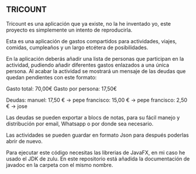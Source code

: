 ## TRICOUNT
Tricount es una aplicación que ya existe, no la he inventado yo, este proyecto es simplemente
un intento de reproducirla.

Esta es una aplicación de gastos compartidos para actividades, viajes, comidas, cumpleaños y un
largo etcétera de posibilidades.

En la aplicación deberás añadir una lista de personas que participan en la actividad, pudiendo
añadir diferentes gastos enlazados a una única persona. Al acabar la actividad se mostrará un
mensaje de las deudas que quedan pendientes con este formato:

Gasto total: 70,00€
Gasto por persona: 17,50€

Deudas:
manuel: 17,50 € -> pepe
francisco: 15,00 € -> pepe
francisco: 2,50 € -> jose

Las deudas se pueden exportar a blocs de notas, para su fácil manejo y distribución por email,
Whatsapp o por donde sea necesario.

Las actividades se pueden guardar en formato Json para después poderlas abrir de nuevo.

Para ejecutar este código necesitas las librerias de JavaFX, en mi caso he usado el JDK de zulu.
En este repositorio está añadida la documentación de javadoc en la carpeta con el mismo nombre.


